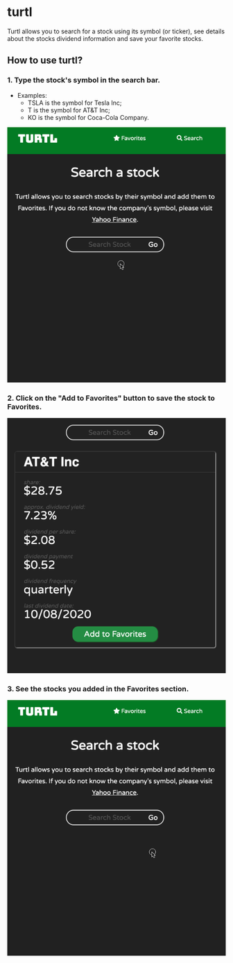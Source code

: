 # turtl

Turtl allows you to search for a stock using its symbol (or ticker), see details about the stocks dividend information and save your favorite stocks.

## How to use turtl?

### 1. Type the stock's symbol in the search bar.

- Examples:
  - TSLA is the symbol for Tesla Inc;
  - T is the symbol for AT&T Inc;
  - KO is the symbol for Coca-Cola Company.

![search](instruction%20screenshots/search.gif)

### 2. Click on the "Add to Favorites" button to save the stock to Favorites.

![add](instruction%20screenshots/add.gif)

### 3. See the stocks you added in the Favorites section.

![favorites](instruction%20screenshots/favorites.gif)
